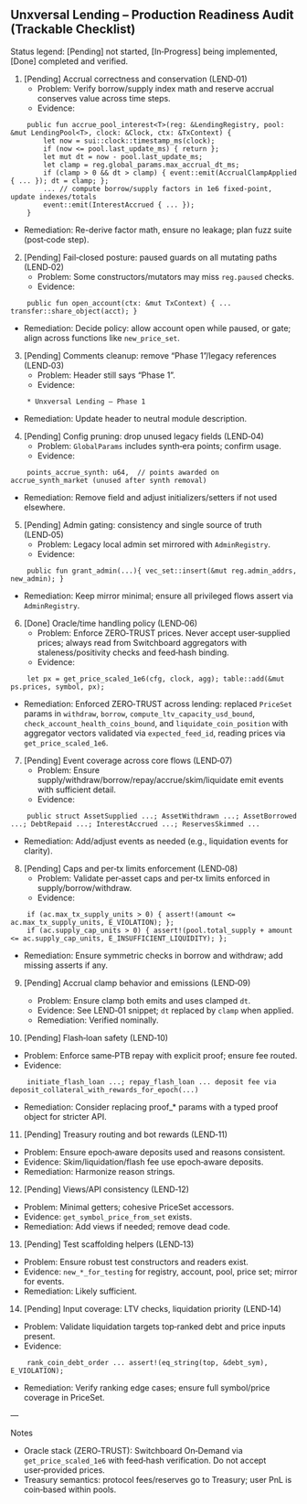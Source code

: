 ## Unxversal Lending – Production Readiness Audit (Trackable Checklist)

Status legend: [Pending] not started, [In‑Progress] being implemented, [Done] completed and verified.

1) [Pending] Accrual correctness and conservation (LEND‑01)
   - Problem: Verify borrow/supply index math and reserve accrual conserves value across time steps.
   - Evidence:
```1074:1129:packages/unxversal/sources/lending.move
    public fun accrue_pool_interest<T>(reg: &LendingRegistry, pool: &mut LendingPool<T>, clock: &Clock, ctx: &TxContext) {
        let now = sui::clock::timestamp_ms(clock);
        if (now <= pool.last_update_ms) { return };
        let mut dt = now - pool.last_update_ms;
        let clamp = reg.global_params.max_accrual_dt_ms;
        if (clamp > 0 && dt > clamp) { event::emit(AccrualClampApplied { ... }); dt = clamp; };
        ... // compute borrow/supply factors in 1e6 fixed-point, update indexes/totals
        event::emit(InterestAccrued { ... });
    }
```
   - Remediation: Re-derive factor math, ensure no leakage; plan fuzz suite (post‑code step).

2) [Pending] Fail‑closed posture: paused guards on all mutating paths (LEND‑02)
   - Problem: Some constructors/mutators may miss `reg.paused` checks.
   - Evidence:
```831:842:packages/unxversal/sources/lending.move
    public fun open_account(ctx: &mut TxContext) { ... transfer::share_object(acct); }
```
   - Remediation: Decide policy: allow account open while paused, or gate; align across functions like `new_price_set`.

3) [Pending] Comments cleanup: remove “Phase 1”/legacy references (LEND‑03)
   - Problem: Header still says “Phase 1”.
   - Evidence:
```1:9:packages/unxversal/sources/lending.move
    * Unxversal Lending – Phase 1
```
   - Remediation: Update header to neutral module description.

4) [Pending] Config pruning: drop unused legacy fields (LEND‑04)
   - Problem: `GlobalParams` includes synth‑era points; confirm usage.
   - Evidence:
```63:77:packages/unxversal/sources/lending.move
    points_accrue_synth: u64,  // points awarded on accrue_synth_market (unused after synth removal)
```
   - Remediation: Remove field and adjust initializers/setters if not used elsewhere.

5) [Pending] Admin gating: consistency and single source of truth (LEND‑05)
   - Problem: Legacy local admin set mirrored with `AdminRegistry`.
   - Evidence:
```581:591:packages/unxversal/sources/lending.move
    public fun grant_admin(...){ vec_set::insert(&mut reg.admin_addrs, new_admin); }
```
   - Remediation: Keep mirror minimal; ensure all privileged flows assert via `AdminRegistry`.

6) [Done] Oracle/time handling policy (LEND‑06)
   - Problem: Enforce ZERO‑TRUST prices. Never accept user‑supplied prices; always read from Switchboard aggregators with staleness/positivity checks and feed‑hash binding.
   - Evidence:
```129:143:packages/unxversal/sources/lending.move
    let px = get_price_scaled_1e6(cfg, clock, agg); table::add(&mut ps.prices, symbol, px);
```
   - Remediation: Enforced ZERO‑TRUST across lending: replaced `PriceSet` params in `withdraw`, `borrow`, `compute_ltv_capacity_usd_bound`, `check_account_health_coins_bound`, and `liquidate_coin_position` with aggregator vectors validated via `expected_feed_id`, reading prices via `get_price_scaled_1e6`.

7) [Pending] Event coverage across core flows (LEND‑07)
   - Problem: Ensure supply/withdraw/borrow/repay/accrue/skim/liquidate emit events with sufficient detail.
   - Evidence:
```153:170:packages/unxversal/sources/lending.move
    public struct AssetSupplied ...; AssetWithdrawn ...; AssetBorrowed ...; DebtRepaid ...; InterestAccrued ...; ReservesSkimmed ...
```
   - Remediation: Add/adjust events as needed (e.g., liquidation events for clarity).

8) [Pending] Caps and per‑tx limits enforcement (LEND‑08)
   - Problem: Validate per‑asset caps and per‑tx limits enforced in supply/borrow/withdraw.
   - Evidence:
```848:871:packages/unxversal/sources/lending.move
    if (ac.max_tx_supply_units > 0) { assert!(amount <= ac.max_tx_supply_units, E_VIOLATION); };
    if (ac.supply_cap_units > 0) { assert!(pool.total_supply + amount <= ac.supply_cap_units, E_INSUFFICIENT_LIQUIDITY); };
```
   - Remediation: Ensure symmetric checks in borrow and withdraw; add missing asserts if any.

9) [Pending] Accrual clamp behavior and emissions (LEND‑09)
   - Problem: Ensure clamp both emits and uses clamped `dt`.
   - Evidence: See LEND‑01 snippet; `dt` replaced by `clamp` when applied.
   - Remediation: Verified nominally.

10) [Pending] Flash‑loan safety (LEND‑10)
   - Problem: Enforce same‑PTB repay with explicit proof; ensure fee routed.
   - Evidence:
```1386:1431:packages/unxversal/sources/lending.move
    initiate_flash_loan ...; repay_flash_loan ... deposit fee via deposit_collateral_with_rewards_for_epoch(...)
```
   - Remediation: Consider replacing proof_* params with a typed proof object for stricter API.

11) [Pending] Treasury routing and bot rewards (LEND‑11)
   - Problem: Ensure epoch‑aware deposits used and reasons consistent.
   - Evidence: Skim/liquidation/flash fee use epoch‑aware deposits.
   - Remediation: Harmonize reason strings.

12) [Pending] Views/API consistency (LEND‑12)
   - Problem: Minimal getters; cohesive PriceSet accessors.
   - Evidence: `get_symbol_price_from_set` exists.
   - Remediation: Add views if needed; remove dead code.

13) [Pending] Test scaffolding helpers (LEND‑13)
   - Problem: Ensure robust test constructors and readers exist.
   - Evidence: `new_*_for_testing` for registry, account, pool, price set; mirror for events.
   - Remediation: Likely sufficient.

14) [Pending] Input coverage: LTV checks, liquidation priority (LEND‑14)
   - Problem: Validate liquidation targets top‑ranked debt and price inputs present.
   - Evidence:
```1249:1286:packages/unxversal/sources/lending.move
    rank_coin_debt_order ... assert!(eq_string(top, &debt_sym), E_VIOLATION);
```
   - Remediation: Verify ranking edge cases; ensure full symbol/price coverage in PriceSet.

—

Notes

- Oracle stack (ZERO‑TRUST): Switchboard On‑Demand via `get_price_scaled_1e6` with feed‑hash verification. Do not accept user‑provided prices.
- Treasury semantics: protocol fees/reserves go to Treasury; user PnL is coin‑based within pools.


